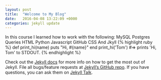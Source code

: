 ```yaml
---
layout: post
title:  "Welcome to My Blog"
date:   2016-04-08 13:22:09 +0000
categories: jekyll update
---
```

In this course I learned how to work with the following:
  MySQL
  Postgres
  Queries
  HTML
  Python
  Javascript
  GitHub
  CSS
  And Jkyll
{% highlight ruby %}
def print_hi(name)
  puts "Hi, #{name}"
end
print_hi('Tom')
#=> prints 'Hi, Tom' to STDOUT.
{% endhighlight %}

Check out the [Jekyll docs][jekyll-docs] for more info on how to get the most out of Jekyll. File all bugs/feature requests at [Jekyll’s GitHub repo][jekyll-gh]. If you have questions, you can ask them on [Jekyll Talk][jekyll-talk].

[jekyll-docs]: http://jekyllrb.com/docs/home
[jekyll-gh]:   https://github.com/jekyll/jekyll
[jekyll-talk]: https://talk.jekyllrb.com/
